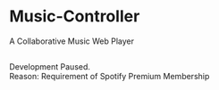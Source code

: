 # Music-Controller
A Collaborative Music Web Player

##
Development Paused.
<br>
Reason: Requirement of Spotify Premium Membership
